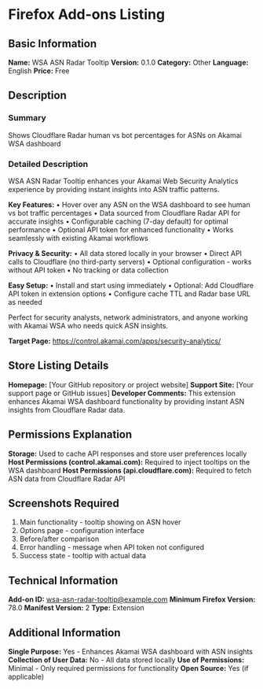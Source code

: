 # Firefox Add-ons Listing

## Basic Information

**Name:** WSA ASN Radar Tooltip
**Version:** 0.1.0
**Category:** Other
**Language:** English
**Price:** Free

## Description

### Summary
Shows Cloudflare Radar human vs bot percentages for ASNs on Akamai WSA dashboard

### Detailed Description
WSA ASN Radar Tooltip enhances your Akamai Web Security Analytics experience by providing instant insights into ASN traffic patterns.

**Key Features:**
• Hover over any ASN on the WSA dashboard to see human vs bot traffic percentages
• Data sourced from Cloudflare Radar API for accurate insights
• Configurable caching (7-day default) for optimal performance
• Optional API token for enhanced functionality
• Works seamlessly with existing Akamai workflows

**Privacy & Security:**
• All data stored locally in your browser
• Direct API calls to Cloudflare (no third-party servers)
• Optional configuration - works without API token
• No tracking or data collection

**Easy Setup:**
• Install and start using immediately
• Optional: Add Cloudflare API token in extension options
• Configure cache TTL and Radar base URL as needed

Perfect for security analysts, network administrators, and anyone working with Akamai WSA who needs quick ASN insights.

**Target Page:** https://control.akamai.com/apps/security-analytics/

## Store Listing Details

**Homepage:** [Your GitHub repository or project website]
**Support Site:** [Your support page or GitHub issues]
**Developer Comments:** This extension enhances Akamai WSA dashboard functionality by providing instant ASN insights from Cloudflare Radar data.

## Permissions Explanation

**Storage:** Used to cache API responses and store user preferences locally
**Host Permissions (control.akamai.com):** Required to inject tooltips on the WSA dashboard
**Host Permissions (api.cloudflare.com):** Required to fetch ASN data from Cloudflare Radar API

## Screenshots Required

1. Main functionality - tooltip showing on ASN hover
2. Options page - configuration interface
3. Before/after comparison
4. Error handling - message when API token not configured
5. Success state - tooltip with actual data

## Technical Information

**Add-on ID:** wsa-asn-radar-tooltip@example.com
**Minimum Firefox Version:** 78.0
**Manifest Version:** 2
**Type:** Extension

## Additional Information

**Single Purpose:** Yes - Enhances Akamai WSA dashboard with ASN insights
**Collection of User Data:** No - All data stored locally
**Use of Permissions:** Minimal - Only required permissions for functionality
**Open Source:** Yes (if applicable)
